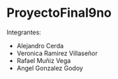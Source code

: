 # ProyectoFinal9no

Integrantes:
- Alejandro Cerda
- Veronica Ramirez Villaseñor
- Rafael Muñiz Vega
- Angel Gonzalez Godoy
